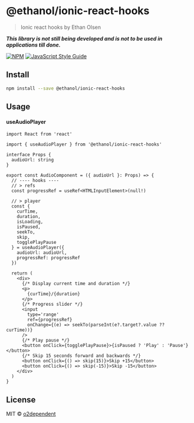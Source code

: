 # @ethanol/ionic-react-hooks

> Ionic react hooks by Ethan Olsen

**_This library is not still being developed and is not to be used in applications till done._**

[![NPM](https://img.shields.io/npm/v/@ethanol/ionic-react-hooks.svg)](https://www.npmjs.com/package/@ethanol/ionic-react-hooks) [![JavaScript Style Guide](https://img.shields.io/badge/code_style-standard-brightgreen.svg)](https://standardjs.com)

## Install

```bash
npm install --save @ethanol/ionic-react-hooks
```

## Usage

#### useAudioPlayer

```tsx
import React from 'react'

import { useAudioPlayer } from '@ethanol/ionic-react-hooks'

interface Props {
  audioUrl: string
}

export const AudioComponent = ({ audioUrl }: Props) => {
  // ---- hooks ----
  // > refs
  const progressRef = useRef<HTMLInputElement>(null!)

  // > player
  const {
    curTime,
    duration,
    isLoading,
    isPaused,
    seekTo,
    skip,
    togglePlayPause
  } = useAudioPlayer({
    audioUrl: audioUrl,
    progressRef: progressRef
  })

  return (
    <div>
      {/* Display current time and duration */}
      <p>
        {curTime}/{duration}
      </p>
      {/* Progress slider */}
      <input
        type='range'
        ref={progressRef}
        onChange={(e) => seekTo(parseInt(e?.target?.value ?? curTime))}
      />
      {/* Play pause */}
      <button onClick={togglePlayPause}>{isPaused ? 'Play' : 'Pause'}</button>
      {/* Skip 15 seconds forward and backwards */}
      <button onClick={() => skip(15)}>Skip +15</button>
      <button onClick={() => skip(-15)}>Skip -15</button>
    </div>
  )
}
```

## License

MIT © [o2dependent](https://github.com/o2dependent)
